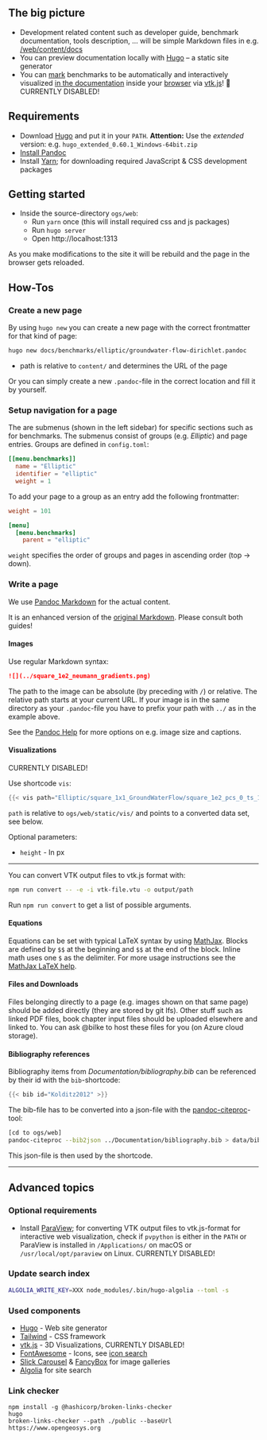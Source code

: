 ## The big picture

- Development related content such as developer guide, benchmark documentation, tools description, ... will be simple Markdown files in e.g. [/web/content/docs](https://github.com/bilke/ogs/blob/web-hugo/web/content/docs/benchmarks/elliptic/groundwater-flow-neumann.md)
- You can preview documentation locally with [Hugo](https://gohugo.io) – a static site generator
- You can [mark](https://github.com/bilke/ogs/blob/web-hugo/ProcessLib/GroundwaterFlow/CMakeLists.txt#L80) benchmarks to be automatically and interactively visualized [in the documentation](https://github.com/bilke/ogs/commit/d4fc7d94a3821a6b4483a1d7aeaabd6ee391c449#diff-2f5b1ac2a759aa09b2d3f5cc1ece45ceR108) inside your [browser](https://opengeosys.org/docs/benchmarks/elliptic/groundwater-flow-neumann/#results-and-evaluation) via [vtk.js](https://kitware.github.io/vtk-js/)! 🍻 CURRENTLY DISABLED!

## Requirements

- Download [Hugo](https://github.com/gohugoio/hugo/releases/latest) and put it in your `PATH`. **Attention:** Use the *extended* version: e.g. `hugo_extended_0.60.1_Windows-64bit.zip`
- [Install Pandoc](https://pandoc.org/installing.html)
- Install [Yarn](https://yarnpkg.com/en/docs/install); for downloading required JavaScript & CSS development packages

## Getting started

- Inside the source-directory `ogs/web`:
  - Run `yarn` once (this will install required css and js packages)
  - Run `hugo server`
  - Open http://localhost:1313

As you make modifications to the site it will be rebuild and the page in the browser gets reloaded.

## How-Tos

### Create a new page

By using `hugo new` you can create a new page with the correct frontmatter for that kind of page:

```bash
hugo new docs/benchmarks/elliptic/groundwater-flow-dirichlet.pandoc
```

- path is relative to `content/` and determines the URL of the page

Or you can simply create a new `.pandoc`-file in the correct location and fill it by yourself.

### Setup navigation for a page

The are submenus (shown in the left sidebar) for specific sections such as for benchmarks. The submenus consist of groups (e.g. *Elliptic*) and page entries. Groups are defined in `config.toml`:

```toml
[[menu.benchmarks]]
  name = "Elliptic"
  identifier = "elliptic"
  weight = 1
```

To add your page to a group as an entry add the following frontmatter:

```toml
weight = 101

[menu]
  [menu.benchmarks]
    parent = "elliptic"
```

`weight` specifies the order of groups and pages in ascending order (top -> down).

### Write a page

We use [Pandoc Markdown](https://pandoc.org/MANUAL.html#pandocs-markdown) for the actual content.

It is an enhanced version of the [original Markdown](http://daringfireball.net/projects/markdown/). Please consult both guides!

#### Images

Use regular Markdown syntax:

```md
![](../square_1e2_neumann_gradients.png)
```

The path to the image can be absolute (by preceding with `/`) or relative. The relative path starts at your current URL. If your image is in the same directory as your `.pandoc`-file you have to prefix your path with `../` as in the example above.

See the [Pandoc Help](https://pandoc.org/MANUAL.html#images) for more options on e.g. image size and captions.

#### Visualizations

CURRENTLY DISABLED!

Use shortcode `vis`:

```go
{{< vis path="Elliptic/square_1x1_GroundWaterFlow/square_1e2_pcs_0_ts_1_t_1.000000.vtu" [height="300"] >}}
```

`path` is relative to `ogs/web/static/vis/` and points to a converted data set, see below.

Optional parameters:

- `height` - In px

----

You can convert VTK output files to vtk.js format with:

```bash
npm run convert -- -e -i vtk-file.vtu -o output/path
```

Run `npm run convert` to get a list of possible arguments.

#### Equations

Equations can be set with typical LaTeX syntax by using [MathJax](https://www.mathjax.org/). Blocks are defined by `$$` at the beginning and `$$` at the end of the block. Inline math uses one `$` as the delimiter. For more usage instructions see the [MathJax LaTeX help](http://docs.mathjax.org/en/latest/tex.html).

#### Files and Downloads

Files belonging directly to a page (e.g. images shown on that same page) should be added directly (they are stored by git lfs). Other stuff such as linked PDF files, book chapter input files should be uploaded elsewhere and linked to. You can ask @bilke to host these files for you (on Azure cloud storage).

#### Bibliography references

Bibliography items from *Documentation/bibliography.bib* can be referenced by their id with the `bib`-shortcode:

```go
{{< bib id="Kolditz2012" >}}
```

The bib-file has to be converted into a json-file with the [pandoc-citeproc](https://github.com/jgm/pandoc-citeproc)-tool:

```sh
[cd to ogs/web]
pandoc-citeproc --bib2json ../Documentation/bibliography.bib > data/bibliography.json
```

This json-file is then used by the shortcode.

---

## Advanced topics

### Optional requirements

- Install [ParaView](http://www.paraview.org/download/); for converting VTK output files to vtk.js-format for interactive web visualization, check if `pvpython` is either in the `PATH` or ParaView is installed in `/Applications/` on macOS or `/usr/local/opt/paraview` on Linux. CURRENTLY DISABLED!

### Update search index

```bash
ALGOLIA_WRITE_KEY=XXX node_modules/.bin/hugo-algolia --toml -s
```

### Used components

- [Hugo](https://gothugo.com) - Web site generator
- [Tailwind](https://tailwindcss.com/docs/what-is-tailwind) - CSS framework
- [vtk.js](https://kitware.github.io/vtk-js/) - 3D Visualizations, CURRENTLY DISABLED!
- [FontAwesome](https://fontawesome.com) - Icons, see [icon search](https://fontawesome.com/icons?d=gallery)
- [Slick Carousel](http://kenwheeler.github.io/slick/) & [FancyBox](https://fancyapps.com/fancybox/3/) for image galleries
- [Algolia](https://github.com/algolia/algoliasearch-client-javascript) for site search

### Link checker

```
npm install -g @hashicorp/broken-links-checker
hugo
broken-links-checker --path ./public --baseUrl https://www.opengeosys.org
```
